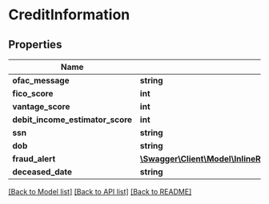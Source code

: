 # CreditInformation

## Properties
Name | Type | Description | Notes
------------ | ------------- | ------------- | -------------
**ofac_message** | **string** |  | [optional] 
**fico_score** | **int** |  | [optional] 
**vantage_score** | **int** |  | [optional] 
**debit_income_estimator_score** | **int** |  | [optional] 
**ssn** | **string** |  | [optional] 
**dob** | **string** |  | [optional] 
**fraud_alert** | [**\Swagger\Client\Model\InlineResponse200CreditInformationFraudAlert**](InlineResponse200CreditInformationFraudAlert.md) |  | [optional] 
**deceased_date** | **string** |  | [optional] 

[[Back to Model list]](../README.md#documentation-for-models) [[Back to API list]](../README.md#documentation-for-api-endpoints) [[Back to README]](../README.md)


